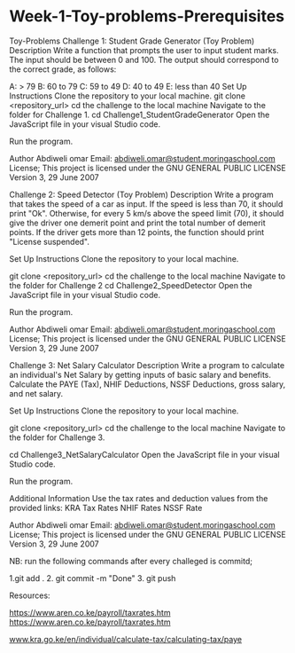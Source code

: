 # Week-1-Toy-problems-Prerequisites
Toy-Problems
Challenge 1: Student Grade Generator (Toy Problem)
Description
Write a function that prompts the user to input student marks. The input should be between 0 and 100. The output should correspond to the correct grade, as follows:

A: > 79
B: 60 to 79
C: 59 to 49
D: 40 to 49
E: less than 40
Set Up Instructions
Clone the repository to your local machine. git clone <repository_url> cd the challenge to the local machine Navigate to the folder for Challenge 1.
cd Challenge1_StudentGradeGenerator Open the JavaScript file in your visual Studio code.

Run the program.

Author Abdiweli omar Email: abdiweli.omar@student.moringaschool.com License; This project is licensed under the GNU GENERAL PUBLIC LICENSE Version 3, 29 June 2007

Challenge 2: Speed Detector (Toy Problem) Description Write a program that takes the speed of a car as input. If the speed is less than 70, it should print "Ok". Otherwise, for every 5 km/s above the speed limit (70), it should give the driver one demerit point and print the total number of demerit points. If the driver gets more than 12 points, the function should print "License suspended".

Set Up Instructions Clone the repository to your local machine.

git clone <repository_url> cd the challenge to the local machine Navigate to the folder for Challenge 2 cd Challenge2_SpeedDetector Open the JavaScript file in your visual Studio code.

Run the program.

Author Abdiweli omar Email: abdiweli.omar@student.moringaschool.com License; This project is licensed under the GNU GENERAL PUBLIC LICENSE Version 3, 29 June 2007

Challenge 3: Net Salary Calculator Description Write a program to calculate an individual's Net Salary by getting inputs of basic salary and benefits. Calculate the PAYE (Tax), NHIF Deductions, NSSF Deductions, gross salary, and net salary.

Set Up Instructions Clone the repository to your local machine.

git clone <repository_url> cd the challenge to the local machine Navigate to the folder for Challenge 3.

cd Challenge3_NetSalaryCalculator Open the JavaScript file in your visual Studio code.

Run the program.

Additional Information Use the tax rates and deduction values from the provided links: KRA Tax Rates NHIF Rates NSSF Rate

Author Abdiweli omar Email: abdiweli.omar@student.moringaschool.com License; This project is licensed under the GNU GENERAL PUBLIC LICENSE Version 3, 29 June 2007

NB: run the following commands after every challeged is commitd;

1.git add . 2. git commit -m "Done" 3. git push

Resources:

https://www.aren.co.ke/payroll/taxrates.htm
https://www.aren.co.ke/payroll/taxrates.htm

www.kra.go.ke/en/individual/calculate-tax/calculating-tax/paye


